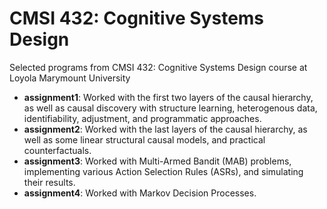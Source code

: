 # CMSI 432: Cognitive Systems Design

Selected programs from CMSI 432: Cognitive Systems Design course at Loyola Marymount University

- **assignment1**: Worked with the first two layers of the causal hierarchy, as well as causal discovery with structure learning, heterogenous data, identifiability, adjustment, and programmatic approaches.
- **assignment2**: Worked with the last layers of the causal hierarchy, as well as some linear structural causal models, and practical counterfactuals.
- **assignment3**: Worked with Multi-Armed Bandit (MAB) problems, implementing various Action Selection Rules (ASRs), and simulating their results.
- **assignment4**: Worked with Markov Decision Processes.